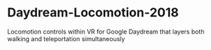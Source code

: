 # Daydream-Locomotion-2018
Locomotion controls within VR for Google Daydream that layers both walking and teleportation simultaneously
